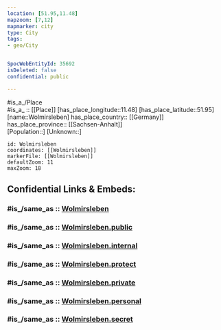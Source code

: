 ```yaml
---
location: [51.95,11.48] 
mapzoom: [7,12] 
mapmarker: city 
type: City
tags:
- geo/City


SpocWebEntityId: 35692
isDeleted: false
confidential: public

---
```

#is_a_/Place  
#is_a_ :: [[Place]] 
[has_place_longitude::11.48] 
[has_place_latitude::51.95] 
[name::Wolmirsleben] 
has_place_country:: [[Germany]]  
has_place_province:: [[Sachsen-Anhalt]]  
[Population::] 
[Unknown::] 


```leaflet
id: Wolmirsleben
coordinates: [[Wolmirsleben]] 
markerFile: [[Wolmirsleben]] 
defaultZoom: 11 
maxZoom: 18
```


## Confidential Links & Embeds: 

### #is_/same_as :: [Wolmirsleben](/_Standards/Earth/Continent/Europe/Europe~Central/Germany/Germany~East/Sachsen-Anhalt/counties~SA/Salzlandkreis/cities~Salzlandkreis/Egelner_Mulde/City/Wolmirsleben.md) 

### #is_/same_as :: [Wolmirsleben.public](/_public/Earth/Continent/Europe/Europe~Central/Germany/Germany~East/Sachsen-Anhalt/counties~SA/Salzlandkreis/cities~Salzlandkreis/Egelner_Mulde/City/Wolmirsleben.public.md) 

### #is_/same_as :: [Wolmirsleben.internal](/_internal/Earth/Continent/Europe/Europe~Central/Germany/Germany~East/Sachsen-Anhalt/counties~SA/Salzlandkreis/cities~Salzlandkreis/Egelner_Mulde/City/Wolmirsleben.internal.md) 

### #is_/same_as :: [Wolmirsleben.protect](/_protect/Earth/Continent/Europe/Europe~Central/Germany/Germany~East/Sachsen-Anhalt/counties~SA/Salzlandkreis/cities~Salzlandkreis/Egelner_Mulde/City/Wolmirsleben.protect.md) 

### #is_/same_as :: [Wolmirsleben.private](/_private/Earth/Continent/Europe/Europe~Central/Germany/Germany~East/Sachsen-Anhalt/counties~SA/Salzlandkreis/cities~Salzlandkreis/Egelner_Mulde/City/Wolmirsleben.private.md) 

### #is_/same_as :: [Wolmirsleben.personal](/_personal/Earth/Continent/Europe/Europe~Central/Germany/Germany~East/Sachsen-Anhalt/counties~SA/Salzlandkreis/cities~Salzlandkreis/Egelner_Mulde/City/Wolmirsleben.personal.md) 

### #is_/same_as :: [Wolmirsleben.secret](/_secret/Earth/Continent/Europe/Europe~Central/Germany/Germany~East/Sachsen-Anhalt/counties~SA/Salzlandkreis/cities~Salzlandkreis/Egelner_Mulde/City/Wolmirsleben.secret.md)

